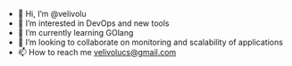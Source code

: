 - 👋 Hi, I’m @velivolu
- 👀 I’m interested in DevOps and new tools
- 🌱 I’m currently learning GOlang
- 💞️ I’m looking to collaborate on monitoring and scalability of applications
- 📫 How to reach me velivolucs@gmail.com

